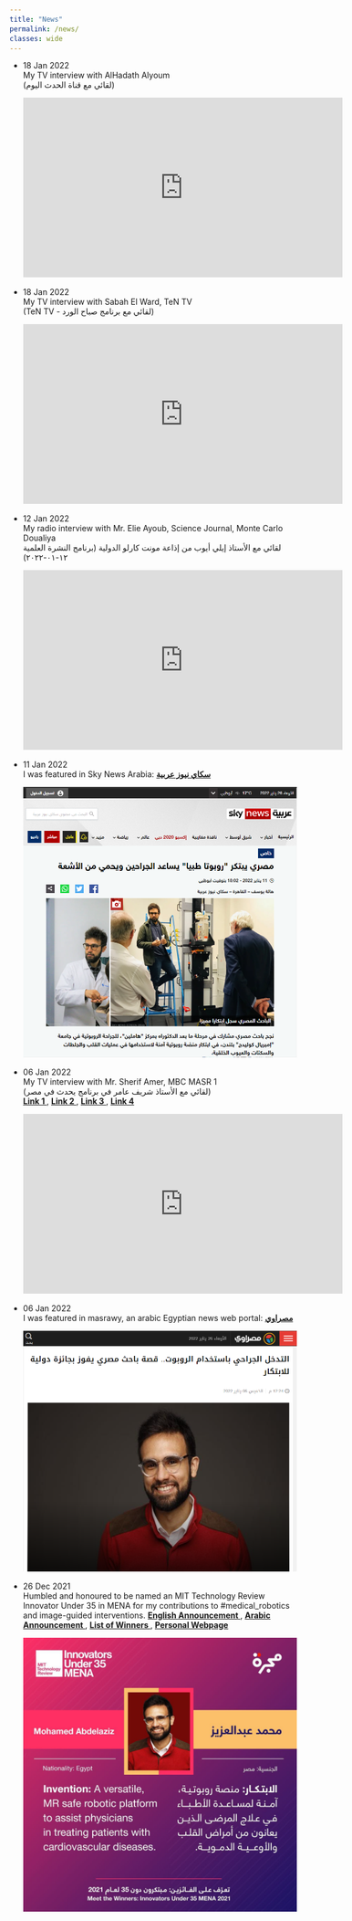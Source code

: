 ```yaml
---
title: "News"
permalink: /news/
classes: wide
---
```

<ul>

<li><p> 18 Jan 2022 <br />
My TV interview with AlHadath Alyoum <br />
(لقائي مع قناة الحدث اليوم)  <br />
<center>
<iframe width="560" height="315" src="https://www.youtube.com/embed/5udjc4vIHeY" title="YouTube video player" frameborder="0" allow="accelerometer; autoplay; clipboard-write; encrypted-media; gyroscope; picture-in-picture" allowfullscreen></iframe></center> </p> </li>

<li><p> 18 Jan 2022 <br />
My TV interview with Sabah El Ward, TeN TV <br />
(TeN TV - لقائي مع برنامج صباح الورد)  <br />
<center>
<iframe width="560" height="315" src="https://www.youtube.com/embed/WOljIIOiJqQ" title="YouTube video player" frameborder="0" allow="accelerometer; autoplay; clipboard-write; encrypted-media; gyroscope; picture-in-picture" allowfullscreen></iframe></center> </p> </li>

<li><p> 12 Jan 2022 <br />
My radio interview with Mr. Elie Ayoub, Science Journal, Monte Carlo Doualiya <br />
لقائي مع الأستاذ إيلي أيوب من إذاعة مونت كارلو الدولية (برنامج النشرة العلمية ١٢-٠١-٢٠٢٢) <br />
<center>
<iframe width="560" height="315" src="https://www.youtube.com/embed/IJmyR6XXVrM" title="YouTube video player" frameborder="0" allow="accelerometer; autoplay; clipboard-write; encrypted-media; gyroscope; picture-in-picture" allowfullscreen></iframe></center> </p> </li>

<li><p> 11 Jan 2022 <br />
I was featured in Sky News Arabia: <a href="https://www.skynewsarabia.com/technology/1492832-%D9%85%D8%B5%D8%B1%D9%8A-%D9%8A%D8%A8%D8%AA%D9%83%D8%B1-%D8%B1%D9%88%D8%A8%D9%88%D8%AA%D8%A7-%D8%B7%D8%A8%D9%8A%D8%A7-%D9%8A%D8%B3%D8%A7%D8%B9%D8%AF-%D8%A7%D9%84%D8%AC%D8%B1%D8%A7%D8%AD%D9%8A%D9%86-%D9%88%D9%8A%D8%AD%D9%85%D9%8A-%D8%A7%D9%84%D8%A7%D9%94%D8%B4%D8%B9%D8%A9?fbclid=IwAR2ZUsFul_tO-ZtMtHl19dVVOtWzLUeM9vSD6wfv8FzyTEYaGLpjwWuU3bU"><strong>سكاي نيوز عربية </strong></a> <br />
<center>
<img src="/images/skynewsarabia.PNG">
</center> </p> </li>

<li><p> 06 Jan 2022 <br />
My TV interview with Mr. Sherif Amer, MBC MASR 1 <br />
(لقائي مع الأستاذ شريف عامر في برنامج يحدث في مصر) <br />
<a href="https://lnkd.in/eWkHXXnS"><strong>Link 1 </strong></a>, <a href="https://lnkd.in/ek4GkXpD"><strong>Link 2 </strong></a>, <a href="https://lnkd.in/eCfhzG52"><strong>Link 3 </strong></a>, <a href="https://lnkd.in/eqZKxWZJ"><strong>Link 4 </strong></a> <br />
<center>
<iframe width="560" height="315" src="https://www.youtube.com/embed/htJ0SIX20j4" title="YouTube video player" frameborder="0" allow="accelerometer; autoplay; clipboard-write; encrypted-media; gyroscope; picture-in-picture" allowfullscreen></iframe></center> </p> </li>

<li><p> 06 Jan 2022 <br />
I was featured in masrawy, an arabic Egyptian news web portal: <a href="https://www.masrawy.com/news/news_various/details/2022/1/6/2154037/%D8%A7%D9%84%D8%AA%D8%AF%D8%AE%D9%84-%D8%A7%D9%84%D8%AC%D8%B1%D8%A7%D8%AD%D9%8A-%D8%A8%D8%A7%D8%B3%D8%AA%D8%AE%D8%AF%D8%A7%D9%85-%D8%A7%D9%84%D8%B1%D9%88%D8%A8%D9%88%D8%AA-%D9%82%D8%B5%D8%A9-%D8%A8%D8%A7%D8%AD%D8%AB-%D9%85%D8%B5%D8%B1%D9%8A-%D9%8A%D9%81%D9%88%D8%B2-%D8%A8%D8%AC%D8%A7%D8%A6%D8%B2%D8%A9-%D8%AF%D9%88%D9%84%D9%8A%D8%A9#Archived"><strong>مصراوي </strong></a> <br />
<center>
<img src="/images/masrawy.PNG">
</center> </p> </li>

<li><p> 26 Dec 2021 <br />
Humbled and honoured to be named an MIT Technology Review Innovator Under 35 in MENA for my contributions to #medical_robotics and image-guided interventions.
<a href="https://majarra.com/en/about/news/Majarra-and-MIT-Technology-Review-Arabia-announce-the-2021-Innovators-Under-35-MENA-Winners"><strong>English Announcement </strong></a>, <a href="https://majarra.com/ar/about/news/Majarra-and-MIT-Technology-Review-Arabia-announce-the-2021-Innovators-Under-35-MENA-Winners"><strong>Arabic Announcement </strong></a>, <a href="https://iu35.technologyreview.ae/winners/2021?_ga=2.79044820.1944320116.1643208316-1921707036.1637783952"><strong> List of Winners </strong></a>, <a href="https://iu35.technologyreview.ae/winner/mohamed-abdelaziz"><strong> Personal Webpage </strong></a> <br />
<center>
<img src="/images/MITU35.jfif">
</center> </p> </li>

</ul>
